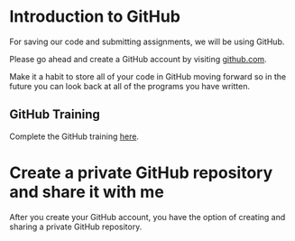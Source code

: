 # Introduction to GitHub
For saving our code and submitting assignments, we will be using GitHub. 

Please go ahead and create a GitHub account by visiting [github.com](https://github.com).

Make it a habit to store all of your code in GitHub moving forward so in the future you can look back at all of the programs you have written. 

## GitHub Training
Complete the GitHub training [here](https://github.com/skills/introduction-to-github).

# Create a private GitHub repository and share it with me 
After you create your GitHub account, you have the option of creating and sharing a private GitHub repository. 

